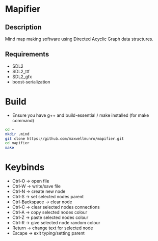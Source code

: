 # Mapifier

## Description

Mind map making software using Directed Acyclic Graph data structures.

## Requirements

- SDL2
- SDL2_ttf
- SDL2_gfx
- boost-serialization

# Build

- Ensure you have g++ and build-essential / make installed (for make command)

```bash
cd ~
mkdir .mind
git clone https://github.com/maxwellmunro/mapifier.git
cd mapifier
make
```

# Keybinds

- Ctrl-O -> open file
- Ctrl-W -> write/save file
- Ctrl-N -> create new node
- Ctrl-S -> set selected nodes parent
- Ctrl-Backspace -> clear node
- Ctrl-C -> clear selected nodes connections
- Ctrl-A -> copy selected nodes colour
- Ctrl-Z -> paste selected nodes colour
- Ctrl-R -> give selected node random colour
- Return -> change text for selected node
- Escape -> exit typing/setting parent
